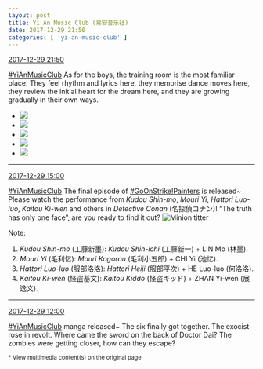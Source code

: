 ```yaml
---
layout: post
title: Yi An Music Club (易安音乐社)
date: 2017-12-29 21:50
categories: [ 'yi-an-music-club' ]
---
```


<div class="weibo-info">
  <a href="https://weibo.com/6094546964/FBW1e6xPA">2017-12-29 21:50</a>
</div>

[#YiAnMusicClub](https://weibo.com/p/100808beae2e3e05b17b64f63ebedca39f19b2/super_index) As for the boys, the training room is the most familiar place. They feel rhythm and lyrics here, they memorise dance moves here, they review the initial heart for the dream here, and they are growing gradually in their own ways.

<!-- more -->

<ul class="weibo-pic-list-2">
  <li class="weibo-pic">
    <a href="https://wx1.sinaimg.cn/mw690/006Es64Agy1fmxz7tk6e1j30qo140aed.jpg"><img src="http://wx1.sinaimg.cn/thumb150/006Es64Agy1fmxz7tk6e1j30qo140aed.jpg" /></a>
  </li>
  <li class="weibo-pic">
    <a href="https://wx2.sinaimg.cn/mw690/006Es64Agy1fmxz7uo4zlj30qo140wlf.jpg"><img src="http://wx2.sinaimg.cn/thumb150/006Es64Agy1fmxz7uo4zlj30qo140wlf.jpg" /></a>
  </li>
  <li class="weibo-pic">
    <a href="https://wx1.sinaimg.cn/mw690/006Es64Agy1fmxz7vmpu3j30qo140agi.jpg"><img src="http://wx1.sinaimg.cn/thumb150/006Es64Agy1fmxz7vmpu3j30qo140agi.jpg" /></a>
  </li>
  <li class="weibo-pic">
    <a href="https://wx4.sinaimg.cn/mw690/006Es64Agy1fmxz80ed71j32kw3vcqvd.jpg"><img src="http://wx4.sinaimg.cn/thumb150/006Es64Agy1fmxz80ed71j32kw3vcqvd.jpg" /></a>
  </li>
  <li class="weibo-pic">
    <a href="https://wx1.sinaimg.cn/mw690/006Es64Agy1fmxz81re4gj314h0qnn3i.jpg"><img src="http://wx1.sinaimg.cn/thumb150/006Es64Agy1fmxz81re4gj314h0qnn3i.jpg" /></a>
  </li>
</ul>

---

<div class="weibo-info">
  <a href="https://weibo.com/6094546964/FBTktokIe">2017-12-29 15:00</a>
</div>

[#YiAnMusicClub](https://weibo.com/p/100808beae2e3e05b17b64f63ebedca39f19b2/super_index) The final episode of [#GoOnStrike!Painters](https://weibo.com/p/100808ad2ad3cf7e06a459fb351ed63af5b2bb) is released~ Please watch the performance from *Kudou Shin-mo*, *Mouri Yi*, *Hattori Luo-luo*, *Kaitou Ki-wen* and others in *Detective Conan* (名探偵コナン)! “The truth has only one face”, are you ready to find it out? ![Minion titter](http://img.t.sinajs.cn/t4/appstyle/expression/ext/normal/d6/xiaohuangren_huaixiao_org.png)

Note:
1. *Kudou Shin-mo* (工藤新墨): *Kudou Shin-ichi* (工藤新一) + LIN Mo (林墨).
1. *Mouri Yi* (毛利忆): *Mouri Kogorou* (毛利小五郎) + CHI Yi (池忆).
1. *Hattori Luo-luo* (服部洛洛): *Hattori Heiji* (服部平次) + HE Luo-luo (何洛洛).
1. *Kaitou Ki-wen* (怪盗基文): *Kaitou Kiddo* (怪盗キッド) + ZHAN Yi-wen (展逸文).

---

<div class="weibo-info">
  <a href="https://weibo.com/6094546964/FBS9pcYWY">2017-12-29 12:00</a>
</div>

[#YiAnMusicClub](https://weibo.com/p/100808beae2e3e05b17b64f63ebedca39f19b2/super_index) manga released~ The six finally got together. The exocist rose in revolt. Where came the sword on the back of Doctor Dai? The zombies were getting closer, how can they escape?

<small>* View multimedia content(s) on the original page.</small>

